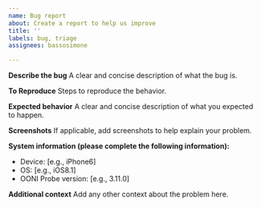 ```yaml
---
name: Bug report
about: Create a report to help us improve
title: ''
labels: bug, triage
assignees: bassosimone

---
```


**Describe the bug**
A clear and concise description of what the bug is.

**To Reproduce**
Steps to reproduce the behavior.

**Expected behavior**
A clear and concise description of what you expected to happen.

**Screenshots**
If applicable, add screenshots to help explain your problem.

**System information (please complete the following information):**
 - Device: [e.g., iPhone6]
 - OS: [e.g., iOS8.1]
 - OONI Probe version: [e.g., 3.11.0]

**Additional context**
Add any other context about the problem here.
